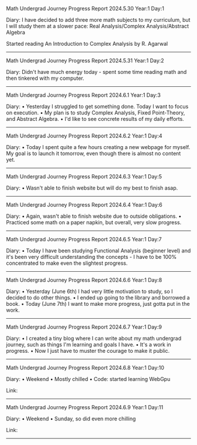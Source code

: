 Math Undergrad Journey
Progress Report
2024.5.30 Year:1 Day:1

Diary:
I have decided to add three more math subjects to my curriculum, but I will study them at a slower pace: Real Analysis/Complex Analysis/Abstract Algebra

Started reading
An Introduction to Complex Analysis by R. Agarwal

---

Math Undergrad Journey
Progress Report
2024.5.31 Year:1 Day:2

Diary:
Didn't have much energy today - spent some time reading math and then tinkered with my computer.

---

Math Undergrad Journey
Progress Report
2024.6.1 Year:1 Day:3

Diary:
• Yesterday I struggled to get something done.
Today I want to focus on execution.
• My plan is to study Complex Analysis, Fixed Point-Theory, and Abstract Algebra.
• I'd like to see concrete results of my daily efforts.

---

Math Undergrad Journey
Progress Report
2024.6.2 Year:1 Day:4

Diary:
• Today I spent quite a few hours creating a new webpage for myself. My goal is to launch it tomorrow, even though there is almost no content yet.

---

Math Undergrad Journey
Progress Report
2024.6.3 Year:1 Day:5

Diary:
• Wasn't able to finish website but will do my best to finish asap.

---

Math Undergrad Journey
Progress Report
2024.6.4 Year:1 Day:6

Diary:
• Again, wasn't able to finish website due to outside obligations.
• Practiced some math on a paper napkin, but overall, very slow progress.

---

Math Undergrad Journey
Progress Report
2024.6.5 Year:1 Day:7

Diary:
• Today I have been studying Functional Analysis (beginner level) and it's been very difficult understanding the concepts - I have to be 100% concentrated to make even the slightest progress.

---

Math Undergrad Journey
Progress Report
2024.6.6 Year:1 Day:8

Diary:
• Yesterday (June 6th) I had very little motivation to study, so I decided to do other things. 
• I ended up going to the library and borrowed a book.
• Today (June 7th) I want to make more progress, just gotta put in the work.

---

Math Undergrad Journey
Progress Report
2024.6.7 Year:1 Day:9 

Diary:
• I created a tiny blog where I can write about my math undergrad journey, such as things I'm learning and goals I have. 
• It's a work in progress.
• Now I just have to muster the courage to make it public.

---

Math Undergrad Journey
Progress Report
2024.6.8 Year:1 Day:10

Diary:
• Weekend
• Mostly chilled
• Code: started learning WebGpu

Link:

---

Math Undergrad Journey
Progress Report
2024.6.9 Year:1 Day:11

Diary:
• Weekend
• Sunday, so did even more chilling

Link:

---
